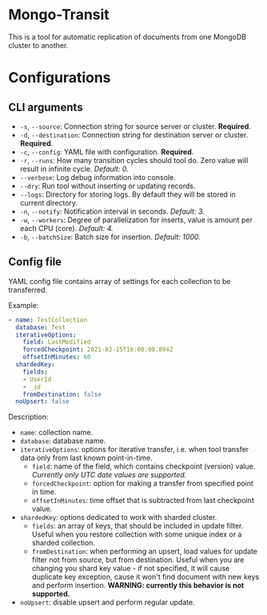 # Mongo-Transit
This is a tool for automatic replication of documents from one MongoDB cluster to another.

# Configurations

## CLI arguments

- `-s`, `--source`: Connection string for source server or cluster. **Required**.
- `-d`, `--destination`: Connection string for destination server or cluster. **Required**.
- `-c`, `--config`: YAML file with configuration. **Required**.
- `-r`, `--runs`: How many transition cycles should tool do. Zero value will result in infinite cycle. *Default: 0.*
- `--verbose`: Log debug information into console.
- `--dry`: Run tool without inserting or updating records.
- `--logs`: Directory for storing logs. By default they will be stored in current directory.
- `-n`, `--notify`: Notification interval in seconds. *Default: 3.*
- `-w`, `--workers`: Degree of parallelization for inserts, value is amount per each CPU (core). *Default: 4.*
- `-b`, `--batchSize`: Batch size for insertion. *Default: 1000.*

## Config file

YAML config file contains array of settings for each collection to be transferred.

Example:
```yaml
- name: TestCollection
  database: Test
  iterativeOptions:
    field: LastModified
    forcedCheckpoint: 2021-03-15T16:00:00.894Z
    offsetInMinutes: 60
  shardedKey:
    fields:
    - UserId
    - _id
    fromDestination: false
  noUpsert: false
```

Description:
- `name`: collection name.
- `database`: database name.
- `iterativeOptions`: options for iterative transfer, i.e. when tool transfer data only from last known point-in-time.
    - `field`: name of the field, which contains checkpoint (version) value. *_Currently only UTC date values are supported._*
    - `forcedCheckpoint`: option for making a transfer from specified point in time.
    - `offsetInMinutes`: time offset that is subtracted from last checkpoint value.
- `shardedKey`: options dedicated to work with sharded cluster.
  - `fields`: an array of keys, that should be included in update filter. Useful when you restore collection with some unique index or a sharded collection.
  - `fromDestination`: when performing an upsert, load values for update filter not from source, but from destination. Useful when you are changing you shard key value - if not specified, it will cause duplicate key exception, cause it won't find document with new keys and perform insertion. **WARNING: currently this behavior is not supported.**
- `noUpsert`: disable upsert and perform regular update.